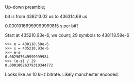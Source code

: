 
Up-down preamble;

bit is from 436213.02 us to 436314.69 us

0.00010166999999999815 s per bit?

Start at 435210.93e-6, we count; 29 symbols to 438118.58e-6


```
>>> e = 438118.58e-6
>>> s = 435210.93e-6
>>> e-s
0.002907649999999984
>>> (e-s) / 29
0.00010026379310344772
```

Looks like an 10 kHz bitrate. Likely manchester encoded.

